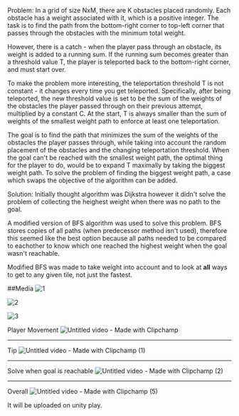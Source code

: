 Problem:
In a grid of size NxM, there are K obstacles placed randomly. Each obstacle has a weight associated with it, 
which is a positive integer. The task is to find the path from the bottom-right corner to top-left corner 
that passes through the obstacles with the minimum total weight.

However, there is a catch - when the player pass through an obstacle, its weight is added to a running sum. 
If the running sum becomes greater than a threshold value T, the player is teleported back to the bottom-right corner, 
and must start over.

To make the problem more interesting, the teleportation threshold T is not constant - it changes every time you get teleported. 
Specifically, after being teleported, the new threshold value is set to be the sum of the weights of the obstacles the player passed 
through on their previous attempt, multiplied by a constant C. At the start, T is always smaller than the sum of weights of the smallest 
weight path to enforce at least one teleportation.

The goal is to find the path that minimizes the sum of the weights of the obstacles the player passes through, while taking into account 
the random placement of the obstacles and the changing teleportation threshold.
When the goal can't be reached with the smallest weight path, the optimal thing for the player to do, would be to expand T maximally by 
taking the biggest weight path. To solve the problem of finding the biggest weight path, a case which swaps the objective of the algorithm can be added.

Solution:
Initially thought algorithm was Dijkstra however it didn't solve the problem of collecting the heighest weight when there was no path to the goal. 

A modified version of BFS algorithm was used to solve this problem.
BFS stores copies of all paths (when predecessor method isn't used), therefore this seemed like the best option because all paths needed to be compared to eachother to know which one reached the highest weight when the goal wasn't reachable.

Modified BFS was made to take weight into account and to look at **all** ways to get to any given tile, not just the fastest.

##Media
![1](https://user-images.githubusercontent.com/112477158/222987670-f2f446e4-f676-4f1e-9c5e-f81336392738.png)

![2](https://user-images.githubusercontent.com/112477158/222987683-fe8d9ad8-0dc2-4cea-9e55-8177c868cfdf.png)

![3](https://user-images.githubusercontent.com/112477158/222987684-71511891-7c8c-48f8-bfe2-d7bc1e623659.png)

Player Movement
![Untitled video - Made with Clipchamp](https://user-images.githubusercontent.com/112477158/222987699-637ead9c-8488-4a53-a4e8-f4c86b08af7e.gif)
____________________________________________________________________________________________________________________________________________________
Tip
![Untitled video - Made with Clipchamp (1)](https://user-images.githubusercontent.com/112477158/222987706-71b4fd25-1df3-4207-b03b-855a62ccd0ed.gif)
____________________________________________________________________________________________________________________________________________________
Solve when goal is reachable
![Untitled video - Made with Clipchamp (2)](https://user-images.githubusercontent.com/112477158/222987717-928e40ba-f5fd-4a36-b971-4b9fde4df034.gif)
____________________________________________________________________________________________________________________________________________________
Overall
![Untitled video - Made with Clipchamp (5)](https://user-images.githubusercontent.com/112477158/222987983-6f18a493-4094-49b2-8b3e-5bdb171f3c6f.gif)

It will be uploaded on unity play.

